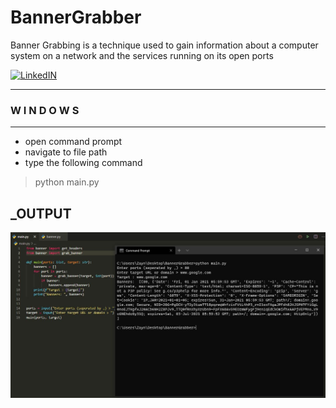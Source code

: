 # BannerGrabber

   Banner Grabbing is a technique used to gain information about a computer system on a network and the services running on its open ports

[![LinkedIN](https://img.shields.io/badge/LinkedIn-0077B5?style=for-the-badge&logo=linkedin&logoColor=white)](https://www.linkedin.com/in/jadhusan24/)


-----------------------------------
###    W I N D O W S
-----------------------------------
- open command prompt
- navigate to  file path
- type the following command
>python main.py <br/>

## _OUTPUT

![Screenshot](./output.JPG)
